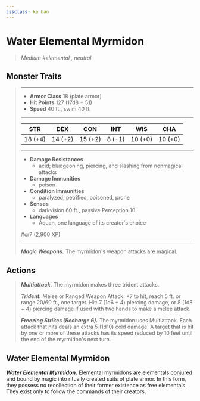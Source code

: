 ```yaml
---
cssclass: kanban
---
```


# Water Elemental Myrmidon
>*Medium #elemental , neutral*
## Monster Traits
>___
>- **Armor Class** 18 (plate armor)
>- **Hit Points** 127 (17d8 + 51)
>- **Speed** 40 ft., swim 40 ft.
>___
>|STR|DEX|CON|INT|WIS|CHA|
>|:---:|:---:|:---:|:---:|:---:|:---:|
>|18 (+4)|14 (+2)|15 (+2)|8 (-1)|10 (+0)|10 (+0)|
>___
>- **Damage Resistances**
>	 - acid; bludgeoning, piercing, and slashing from nonmagical attacks
>- **Damage Immunities**
>	 - poison
>- **Condition Immunities**
>	 - paralyzed, petrified, poisoned, prone
>- **Senses**
>	 - darkvision 60 ft., passive Perception 10
>- **Languages**
>	 - Aquan, one language of its creator's choice
>
> #cr7 (2,900 XP)
>___
>***Magic Weapons.*** The myrmidon's weapon attacks are magical.  
>
## Actions
>***Multiattack.*** The myrmidon makes three trident attacks.  
>
>***Trident.*** Melee  or Ranged Weapon Attack: +7 to hit, reach 5 ft. or range 20/60 ft., one target. Hit: 7 (1d6 + 4) piercing damage, or 8 (1d8 + 4) piercing damage if used with two hands to make a melee attack.  
>
>***Freezing Strikes (Recharge 6).*** The myrmidon uses Multiattack. Each attack that hits deals an extra 5 (1d10) cold damage. A target that is hit by one or more of these attacks has its speed reduced by 10 feet until the end of the myrmidon's next turn.
## Water Elemental Myrmidon
***Water Elemental Myrmidon.*** Elemental myrmidons are elementals conjured and bound by magic into ritually created suits of plate armor. In this form, they possess no recollection of their former existence as free elementals. They exist only to follow the commands of their creators.